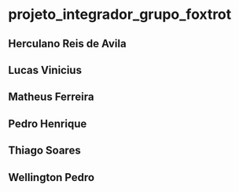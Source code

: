 # projeto_integrador_grupo_foxtrot
## Herculano Reis de Avila
## Lucas Vinicius
## Matheus Ferreira
## Pedro Henrique
## Thiago Soares
## Wellington Pedro
